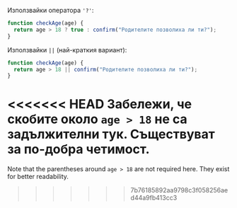 Използвайки оператора `'?'`:

```js
function checkAge(age) {
  return age > 18 ? true : confirm("Родителите позволиха ли ти?");
}
```

Използвайки `||` (най-краткия вариант):

```js
function checkAge(age) {
  return age > 18 || confirm("Родителите позволиха ли ти?");
}
```

<<<<<<< HEAD
Забележи, че скобите около `age > 18` не са задължителни тук. Съществуват за по-добра четимост.
=======
Note that the parentheses around `age > 18` are not required here. They exist for better readability.
>>>>>>> 7b76185892aa9798c3f058256aed44a9fb413cc3
